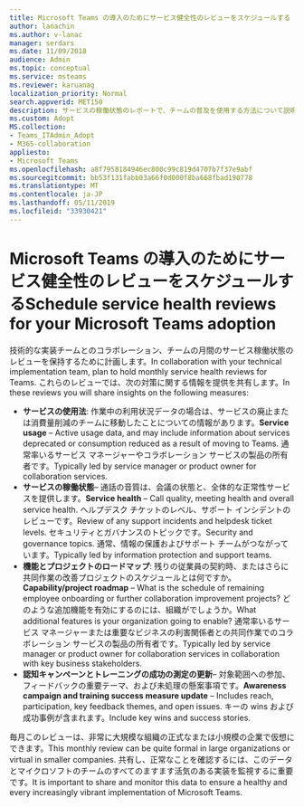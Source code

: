 ```yaml
---
title: Microsoft Teams の導入のためにサービス健全性のレビューをスケジュールする
author: lanachin
ms.author: v-lanac
manager: serdars
ms.date: 11/09/2018
audience: Admin
ms.topic: conceptual
ms.service: msteams
ms.reviewer: karuanag
localization_priority: Normal
search.appverid: MET150
description: サービスの稼働状態のレポートで、チームの普及を使用する方法について説明します。
ms.custom: Adopt
MS.collection:
- Teams_ITAdmin_Adopt
- M365-collaboration
appliesto:
- Microsoft Teams
ms.openlocfilehash: a8f7958184946ec800c99c819d4707b7f37e9abf
ms.sourcegitcommit: bb53f131fabb03a66f0d000f8ba668fbad190778
ms.translationtype: MT
ms.contentlocale: ja-JP
ms.lasthandoff: 05/11/2019
ms.locfileid: "33930421"
---
```

# <a name="schedule-service-health-reviews-for-your-microsoft-teams-adoption"></a><span data-ttu-id="c2273-103">Microsoft Teams の導入のためにサービス健全性のレビューをスケジュールする</span><span class="sxs-lookup"><span data-stu-id="c2273-103">Schedule service health reviews for your Microsoft Teams adoption</span></span>

<span data-ttu-id="c2273-104">技術的な実装チームとのコラボレーション、チームの月間のサービス稼働状態のレビューを保持するために計画します。</span><span class="sxs-lookup"><span data-stu-id="c2273-104">In collaboration with your technical implementation team, plan to hold monthly service health reviews for Teams.</span></span> <span data-ttu-id="c2273-105">これらのレビューでは、次の対策に関する情報を提供を共有します。</span><span class="sxs-lookup"><span data-stu-id="c2273-105">In these reviews you will share insights on the following measures:</span></span>

- <span data-ttu-id="c2273-106">**サービスの使用法**: 作業中の利用状況データの場合は、サービスの廃止または消費量削減のチームに移動したことについての情報があります。</span><span class="sxs-lookup"><span data-stu-id="c2273-106">**Service usage** – Active usage data, and may include information about services deprecated or consumption reduced as a result of moving to Teams.</span></span> <span data-ttu-id="c2273-107">通常率いるサービス マネージャーやコラボレーション サービスの製品の所有者です。</span><span class="sxs-lookup"><span data-stu-id="c2273-107">Typically led by service manager or product owner for collaboration services.</span></span>
- <span data-ttu-id="c2273-108">**サービスの稼働状態**– 通話の音質は、会議の状態と、全体的な正常性サービスを提供します。</span><span class="sxs-lookup"><span data-stu-id="c2273-108">**Service health** – Call quality, meeting health and overall service health.</span></span> <span data-ttu-id="c2273-109">ヘルプデスク チケットのレベル、サポート インシデントのレビューです。</span><span class="sxs-lookup"><span data-stu-id="c2273-109">Review of any support incidents and helpdesk ticket levels.</span></span> <span data-ttu-id="c2273-110">セキュリティとガバナンスのトピックです。</span><span class="sxs-lookup"><span data-stu-id="c2273-110">Security and governance topics.</span></span> <span data-ttu-id="c2273-111">通常、情報の保護およびサポート チームがつながっています。</span><span class="sxs-lookup"><span data-stu-id="c2273-111">Typically led by information protection and support teams.</span></span> 
- <span data-ttu-id="c2273-112">**機能とプロジェクトのロードマップ**: 残りの従業員の契約時、またはさらに共同作業の改善プロジェクトのスケジュールとは何ですか。</span><span class="sxs-lookup"><span data-stu-id="c2273-112">**Capability/project roadmap** – What is the schedule of remaining employee onboarding or further collaboration improvement projects?</span></span> <span data-ttu-id="c2273-113">どのような追加機能を有効にするのには、組織がでしょうか。</span><span class="sxs-lookup"><span data-stu-id="c2273-113">What additional features is your organization going to enable?</span></span> <span data-ttu-id="c2273-114">通常率いるサービス マネージャーまたは重要なビジネスの利害関係者との共同作業でのコラボレーション サービスの製品の所有者です。</span><span class="sxs-lookup"><span data-stu-id="c2273-114">Typically led by service manager or product owner for collaboration services in collaboration with key business stakeholders.</span></span>
- <span data-ttu-id="c2273-115">**認知キャンペーンとトレーニングの成功の測定の更新**– 対象範囲への参加、フィードバックの重要テーマ、および未処理の懸案事項です。</span><span class="sxs-lookup"><span data-stu-id="c2273-115">**Awareness campaign and training success measure update** – Includes reach, participation, key feedback themes, and open issues.</span></span> <span data-ttu-id="c2273-116">キーの wins および成功事例が含まれます。</span><span class="sxs-lookup"><span data-stu-id="c2273-116">Include key wins and success stories.</span></span> 

<span data-ttu-id="c2273-117">毎月このレビューは、非常に大規模な組織の正式なまたは小規模の企業で仮想にできます。</span><span class="sxs-lookup"><span data-stu-id="c2273-117">This monthly review can be quite formal in large organizations or virtual in smaller companies.</span></span> <span data-ttu-id="c2273-118">共有し、正常なことを確認するには、このデータとマイクロソフトのチームのすべてのますます活気のある実装を監視するに重要です。</span><span class="sxs-lookup"><span data-stu-id="c2273-118">It is important to share and monitor this data to ensure a healthy and every increasingly vibrant implementation of Microsoft Teams.</span></span> 
